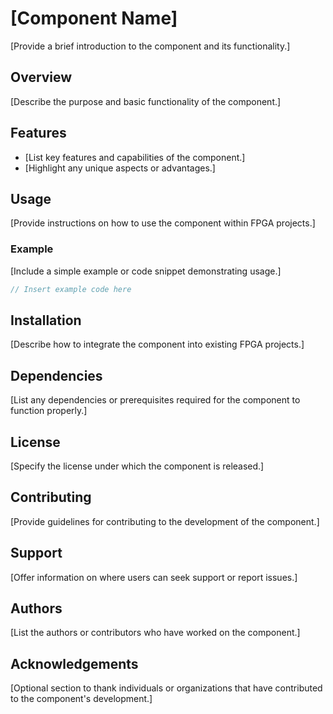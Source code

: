 # [Component Name]

[Provide a brief introduction to the component and its functionality.]

## Overview

[Describe the purpose and basic functionality of the component.]

## Features

- [List key features and capabilities of the component.]
- [Highlight any unique aspects or advantages.]

## Usage

[Provide instructions on how to use the component within FPGA projects.]

### Example

[Include a simple example or code snippet demonstrating usage.]

```verilog
// Insert example code here
```

## Installation

[Describe how to integrate the component into existing FPGA projects.]

## Dependencies

[List any dependencies or prerequisites required for the component to function properly.]

## License

[Specify the license under which the component is released.]

## Contributing

[Provide guidelines for contributing to the development of the component.]

## Support

[Offer information on where users can seek support or report issues.]

## Authors

[List the authors or contributors who have worked on the component.]

## Acknowledgements

[Optional section to thank individuals or organizations that have contributed to the component's development.]
